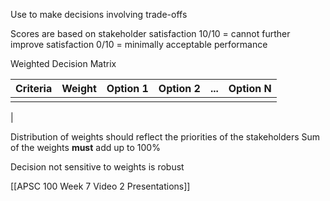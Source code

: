 Use to make decisions involving trade-offs

Scores are based on stakeholder satisfaction
	10/10 = cannot further improve satisfaction
	0/10 = minimally acceptable performance

Weighted Decision Matrix

| Criteria | Weight | Option 1 | Option 2 | ... | Option N |
| -------- | ------ | -------- | -------- | --- | -------- |
|          |        |          |          |     |          |
| 

Distribution of weights should reflect the priorities of the stakeholders
	Sum of the weights **must** add up to 100%


Decision not sensitive to weights is robust

[[APSC 100 Week 7 Video 2 Presentations]]